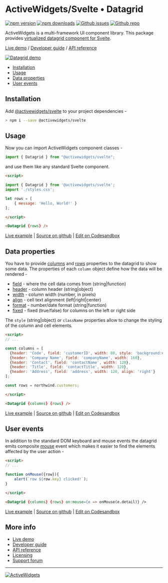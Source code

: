 ### 

# ActiveWidgets/Svelte • Datagrid 

[![npm version](https://img.shields.io/npm/v/@activewidgets/svelte)](https://www.npmjs.com/package/@activewidgets/svelte "View this project on npm")
[![npm downloads](https://img.shields.io/npm/dm/@activewidgets/svelte)](https://www.npmjs.com/package/@activewidgets/svelte "npm package downloads/month")
[![Github issues](https://img.shields.io/github/issues/activewidgets/svelte)](https://github.com/activewidgets/svelte/issues "See Github issues")
[![Github repo](https://img.shields.io/github/stars/activewidgets/svelte?label=GitHub&style=social)](https://github.com/activewidgets/svelte "Open Github repo")

ActiveWidgets is a multi-framework UI component library. This package provides [virtualized datagrid component for Svelte](https://activewidgets.com/svelte/data-grid/).

[Live demo](https://svelte.activewidgets.com) / [Developer guide](https://docs.activewidgets.com/guide/) / [API reference](https://docs.activewidgets.com/api/)

[![Datagrid demo](https://cdn.activewidgets.com/assets/screens/demo.png)](https://svelte.activewidgets.com)

- [Installation](#installation)
- [Usage](#usage)
- [Data properties](#data-properties)
- [User events](#user-events)

## Installation

Add [@activewidgets/svelte](/api/packages/svelte/) to your project dependencies -

```sh
> npm i --save @activewidgets/svelte
```

## Usage

Now you can import ActiveWidgets component classes -

```js
import { Datagrid } from "@activewidgets/svelte";
```

and use them like any standard Svelte component.

```html
<script>

import { Datagrid } from '@activewidgets/svelte';
import './styles.css';

let rows = [
    { message: 'Hello, World!' }
];

</script>

<Datagrid {rows} />
```
[Live example](/examples/svelte/hello-world/) | [Source on github](https://github.com/activewidgets/svelte/tree/master/examples/hello-world) | [Edit on Codesandbox](https://codesandbox.io/s/7c6i9)


## Data properties

You have to provide [columns](/api/datagrid/columns/) and [rows](/api/datagrid/rows/) properties to the datagrid to show some data. The properties of each `column` object define how the data will be rendered -

- [field](/api/datagrid/columns/#field) - where the cell data comes from (string|function)
- [header](/api/datagrid/columns/#header) - column header (string|object)
- [width](/api/datagrid/columns/#width) - column width (number, in pixels)
- [align](/api/datagrid/columns/#align) - cell text alignment (left|right|center)
- [format](/api/datagrid/columns/#format) - number/date format (string|function)
- [fixed](/api/datagrid/columns/#fixed) - fixed (true/false) for columns on the left or right side

The `style` (string|object) or `className` properties allow to change the styling of the column and cell elements.

```html
<script>
// ...

const columns = [
  {header: 'Code', field: 'customerID', width: 80, style: 'background:#def', fixed: true},
  {header: 'Company Name', field: 'companyName', width: 160},
  {header: 'Contact', field: 'contactName', width: 120},
  {header: 'Title', field: 'contactTitle', width: 120},
  {header: 'Address', field: 'address', width: 120, align: 'right'}
];

const rows = northwind.customers;

</script>

<Datagrid {columns} {rows} />
```
[Live example](/examples/svelte/columns/) | [Source on github](https://github.com/activewidgets/svelte/tree/master/examples/columns) | [Edit on Codesandbox](https://codesandbox.io/s/4ipzv)


## User events

In addition to the standard DOM keyboard and mouse events the datagrid emits composite 
[mouse](/api/datagrid/mouse-event/) event which makes it easier to find the elements affected by the user action -

```html
<script>
// ...

function onMouse({row}){
    alert(`row ${row.key} clicked!`);
}

</script>

<Datagrid {columns} {rows} on:mouse={e => onMouse(e.detail)} />
```
[Live example](/examples/svelte/events/) | [Source on github](https://github.com/activewidgets/svelte/tree/master/examples/events) | [Edit on Codesandbox](https://codesandbox.io/cdy4k)

## More info

- [Live demo](https://svelte.activewidgets.com) 
- [Developer guide](https://docs.activewidgets.com/guide/) 
- [API reference](https://docs.activewidgets.com/api/)
- [Licensing](https://activewidgets.com/licenses/)
- [Support forum](https://activewidgets.com/messages/)


---

[![ActiveWidgets](https://activewidgets.com/include/logo/aw-logo-40.png)](https://activewidgets.com) 
